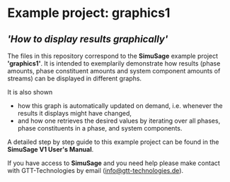 # Example project: graphics1 
## _'How to display results graphically'_

The files in this repository correspond to the __SimuSage__ example project __\'graphics1\'__. It is intended to exemplarily demonstrate how results (phase amounts, phase constituent amounts and system component amounts of streams) can be displayed in different graphs. 

It is also shown
- how this graph is automatically updated on demand, i.e. whenever the results it displays might have changed,
- and how one retrieves the desired values by iterating over all phases, phase constituents in a phase, and system components.

A detailed step by step guide to this example project can be found in the __SimuSage V1 User\'s Manual__.  


If you have access to __SimuSage__ and you need help please make contact with GTT-Technologies by email (info@gtt-technologies.de).
